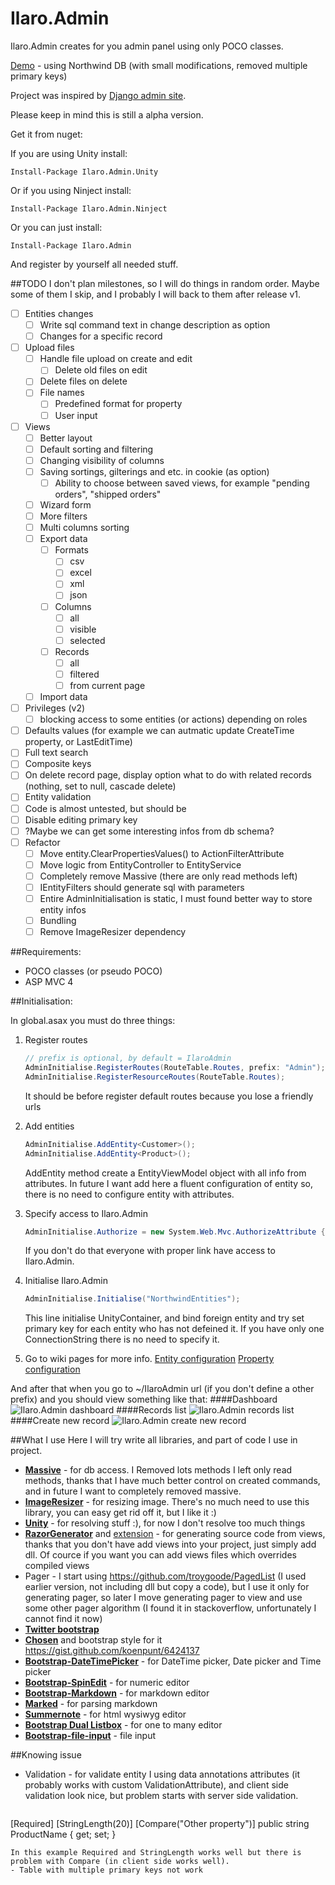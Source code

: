 Ilaro.Admin
===========

Ilaro.Admin creates for you admin panel using only POCO classes.

[Demo](http://admin.ilaro.net/) - using Northwind DB (with small modifications, removed multiple primary keys)

Project was inspired by [Django admin site](https://docs.djangoproject.com/en/dev/ref/contrib/admin/).

Please keep in mind this is still a alpha version.

Get it from nuget:

If you are using Unity install:
```
Install-Package Ilaro.Admin.Unity
```
Or if you using Ninject install:
```
Install-Package Ilaro.Admin.Ninject
```
Or you can just install:
```
Install-Package Ilaro.Admin
```
And register by yourself all needed stuff.

##TODO
I don't plan milestones, so I will do things in random order. 
Maybe some of them I skip, and I probably I will back to them after release v1.
- [ ] Entities changes
   - [ ] Write sql command text in change description as option
   - [ ] Changes for a specific record
- [ ] Upload files
   - [ ] Handle file upload on create and edit
      - [ ] Delete old files on edit
   - [ ] Delete files on delete
   - [ ] File names
      - [ ] Predefined format for property
      - [ ] User input
- [ ] Views
   - [ ] Better layout
   - [ ] Default sorting and filtering
   - [ ] Changing visibility of columns
   - [ ] Saving sortings, gilterings and etc. in cookie (as option)
      - [ ] Ability to choose between saved views, for example "pending orders", "shipped orders"
   - [ ] Wizard form
   - [ ] More filters
   - [ ] Multi columns sorting
   - [ ] Export data
      - [ ] Formats
         - [ ] csv
         - [ ] excel
         - [ ] xml
         - [ ] json
      - [ ] Columns
         - [ ] all
         - [ ] visible
         - [ ] selected
      - [ ] Records
         - [ ] all
         - [ ] filtered
         - [ ] from current page
   - [ ] Import data
- [ ] Privileges (v2)
   - [ ] blocking access to some entities (or actions) depending on roles
- [ ] Defaults values (for example we can autmatic update CreateTime property, or LastEditTime)
- [ ] Full text search
- [ ] Composite keys
- [ ] On delete record page, display option what to do with related records (nothing, set to null, cascade delete)
- [ ] Entity validation
- [ ] Code is almost untested, but should be
- [ ] Disable editing primary key
- [ ] ?Maybe we can get some interesting infos from db schema?
- [ ] Refactor
   - [ ] Move entity.ClearPropertiesValues() to ActionFilterAttribute
   - [ ] Move logic from EntityController to EntityService
   - [ ] Completely remove Massive (there are only read methods left)
   - [ ] IEntityFilters should generate sql with parameters
   - [ ] Entire AdminInitialisation is static, I must found better way to store entity infos
   - [ ] Bundling
   - [ ] Remove ImageResizer dependency

##Requirements:
- POCO classes (or pseudo POCO)
- ASP MVC 4

##Initialisation:

In global.asax you must do three things:

1. Register routes

   ```C#
   // prefix is optional, by default = IlaroAdmin
   AdminInitialise.RegisterRoutes(RouteTable.Routes, prefix: "Admin");
   AdminInitialise.RegisterResourceRoutes(RouteTable.Routes);
   ```
   It should be before register default routes because you lose a friendly urls
2. Add entities

   ```C#
   AdminInitialise.AddEntity<Customer>();
   AdminInitialise.AddEntity<Product>();
   ```
   AddEntity method create a EntityViewModel object with all info from attributes.
   In future I want add here a fluent configuration of entity so, there is no need to configure entity with attributes.
3. Specify access to Ilaro.Admin

   ```C#
   AdminInitialise.Authorize = new System.Web.Mvc.AuthorizeAttribute { Roles = "Admin" };
   ```
   If you don't do that everyone with proper link have access to Ilaro.Admin.
4. Initialise Ilaro.Admin

   ```C#
   AdminInitialise.Initialise("NorthwindEntities");
   ```
   This line initialise UnityContainer, and bind foreign entity and try set primary key for each entity who has not defeined it. If you have only one ConnectionString there is no need to specify it.
5. Go to wiki pages for more info. [Entity configuration](https://github.com/rgonek/Ilaro.Admin/wiki/Entity-configuration) [Property configuration](https://github.com/rgonek/Ilaro.Admin/wiki/Property-configuration)
   
And after that when you go to ~/IlaroAdmin url (if you don't define a other prefix) and you should view something like that:
####Dashboard
![Ilaro.Admin dashboard](https://dl.dropboxusercontent.com/u/3659823/IlaroAdmin/dashboard.png)
####Records list
![Ilaro.Admin records list](https://dl.dropboxusercontent.com/u/3659823/IlaroAdmin/entity_details.png)
####Create new record
![Ilaro.Admin create new record](https://dl.dropboxusercontent.com/u/3659823/IlaroAdmin/create_new_record.png)

##What I use
Here I will try write all libraries, and part of code I use in project.
- [**Massive**](https://github.com/robconery/massive) - for db access. I Removed lots methods I left only read methods, thanks that I have much better control on created commands, and in future I want to completely removed massive.
- [**ImageResizer**](http://imageresizing.net/) - for resizing image. There's no much need to use this library, you can easy get rid off it, but I like it :)
- [**Unity**](http://msdn.microsoft.com/en-us/library/ff647202.aspx) - for resolving stuff :), for now I don't resolve too much things
- [**RazorGenerator**](http://razorgenerator.codeplex.com/) and [extension](http://visualstudiogallery.msdn.microsoft.com/1f6ec6ff-e89b-4c47-8e79-d2d68df894ec) - for generating source code from views, thanks that you don't have add views into your project, just simply add dll. Of cource if you want you can add views files which overrides compiled views
- Pager - I start using https://github.com/troygoode/PagedList (I used earlier version, not including dll but copy a code), but I use it only for generating pager, so later I move generating pager to view and use some other pager algorithm (I found it in stackoverflow, unfortunately I cannot find it now)
- [**Twitter bootstrap**](http://getbootstrap.com/)
- [**Chosen**](http://harvesthq.github.io/chosen/) and bootstrap style for it https://gist.github.com/koenpunt/6424137
- [**Bootstrap-DateTimePicker**](https://github.com/Eonasdan/bootstrap-datetimepicker) - for DateTime picker, Date picker and Time picker
- [**Bootstrap-SpinEdit**](https://github.com/scyv/bootstrap-spinedit) - for numeric editor
- [**Bootstrap-Markdown**](http://toopay.github.io/bootstrap-markdown/) - for markdown editor
- [**Marked**](https://github.com/chjj/marked) - for parsing markdown
- [**Summernote**](https://github.com/HackerWins/summernote) - for html wysiwyg editor
- [**Bootstrap Dual Listbox**](http://www.virtuosoft.eu/code/bootstrap-duallistbox/) - for one to many editor
- [**Bootstrap-file-input**](https://github.com/grevory/bootstrap-file-input) - file input

##Knowing issue
-  Validation - for validate entity I using data annotations attributes (it probably works with custom ValidationAttribute), and client side validation look nice, but problem starts with server side validation.
  
   ```C#
[Required]
[StringLength(20)]
[Compare("Other property")]
public string ProductName { get; set; }
   ```
   In this example Required and StringLength works well but there is problem with Compare (in client side works well).
- Table with multiple primary keys not work
